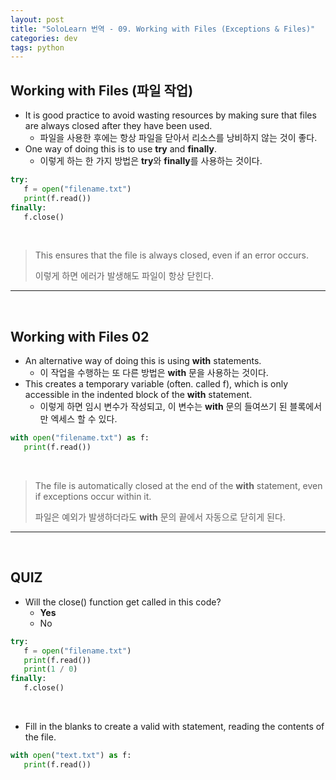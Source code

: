 ```yaml
---
layout: post
title: "SoloLearn 번역 - 09. Working with Files (Exceptions & Files)"
categories: dev
tags: python
---
```


## Working with Files (파일 작업)

- It is good practice to avoid wasting resources by making sure that files are always closed after they have been used.
  - 파일을 사용한 후에는 항상 파일을 닫아서 리소스를 낭비하지 않는 것이 좋다.
- One way of doing this is to use **try** and **finally**.
  - 이렇게 하는 한 가지 방법은 **try**와 **finally**를 사용하는 것이다.

```python
try:
   f = open("filename.txt")
   print(f.read())
finally:
   f.close()
```

<br>

> This ensures that the file is always closed, even if an error occurs.
>
> 이렇게 하면 에러가 발생해도 파일이 항상 닫힌다.

------

<br>

## Working with Files 02

- An alternative way of doing this is using **with** statements.
  - 이 작업을 수행하는 또 다른 방법은 **with** 문을 사용하는 것이다.
- This creates a temporary variable (often. called f), which is only accessible in the indented block of the **with** statement.
  - 이렇게 하면 임시 변수가 작성되고, 이 변수는 **with** 문의 들여쓰기 된 블록에서만 엑세스 할 수 있다.

```python
with open("filename.txt") as f:
   print(f.read())
```

<br>

> The file is automatically closed at the end of the **with** statement, even if exceptions occur within it.
>
> 파일은 예외가 발생하더라도 **with** 문의 끝에서 자동으로 닫히게 된다.

------

<br>

## QUIZ

- Will the close() function get called in this code?
  - **Yes**
  - No

```python
try:
   f = open("filename.txt")
   print(f.read())
   print(1 / 0)
finally:
   f.close()
```

<br>

- Fill in the blanks to create a valid with statement, reading the contents of the file.

```python
with open("text.txt") as f:
   print(f.read())
```

<br>